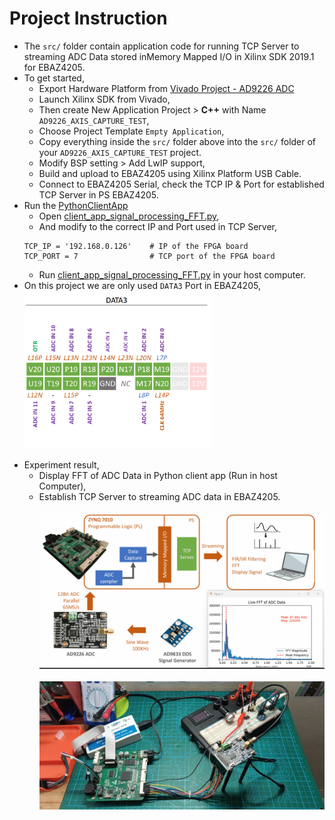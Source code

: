# Project Instruction
- The `src/` folder contain application code for running TCP Server to streaming ADC Data stored inMemory Mapped I/O in Xilinx SDK 2019.1 for EBAZ4205.
- To get started, 
    - Export Hardware Platform from [Vivado Project - AD9226 ADC](../../Vivado/7_AD9226_ADC/EBAZ4205_7_AD9226_DATA_CAPTURE.vivado/)
    - Launch Xilinx SDK from Vivado,
    - Then create New Application Project > **C++** with Name `AD9226_AXIS_CAPTURE_TEST`,
    - Choose Project Template `Empty Application`,
    - Copy everything inside the `src/` folder above into the `src/` folder of your `AD9226_AXIS_CAPTURE_TEST` project. 
    - Modify BSP setting > Add LwIP support,
    - Build and upload to EBAZ4205 using Xilinx Platform USB Cable.
    - Connect to EBAZ4205 Serial, check the TCP IP & Port for established TCP Server in PS EBAZ4205. 
- Run the [PythonClientApp](PythonClientApp/)
    - Open [client_app_signal_processing_FFT.py](PythonClientApp/client_app_signal_processing_FFT.py), 
    - And modify to the correct IP and Port used in TCP Server,
    ```
    TCP_IP = '192.168.0.126'    # IP of the FPGA board
    TCP_PORT = 7                # TCP port of the FPGA board
    ```
    - Run [client_app_signal_processing_FFT.py](PythonClientApp/client_app_signal_processing_FFT.py) in your host computer.
- On this project we are only used `DATA3` Port in EBAZ4205, <br>
    <img src="../../resource/EBAZ4205_7_AD9266_AXIS_CAPTURE_Pin.png" height="250"><br><br>
- Experiment result,
    - Display FFT of ADC Data in Python client app (Run in host Computer),
    - Establish TCP Server to streaming ADC data in EBAZ4205.<br><br>
    ![](../../resource/EBAZ4205_7_AD9266_AXIS_CAPTURE_Photo.gif)<br><br>
    ![](../../resource/EBAZ4205_7_AD9266_AXIS_CAPTURE_Photo_2.jpeg)